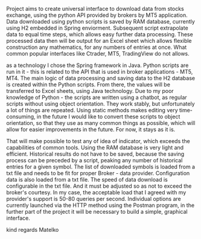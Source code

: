 Project aims to create universal interface to download data from stocks exchange, using the python API provided by brokers by MT5 application. Data downloaded using python scripts is saved by RAM database,
currently using H2 embedded in Spring enviorment. Subsequent script extrapolate data to equal time steps, which allows easy further data processing. 
These processed data then will be output for an Excel sheet which allows flexible construction any mathematics, for any numbers of entries at once. What common popular interfaces like Ctrader, MT5, TradingView do not allows. 

as a technology I chose the Spring framework in Java. Python scripts are run in it - this is related to the API that is used in broker applications - MT5, MT4. 
The main logic of data processing and saving data to the H2 database is created within the Python scripts. 
From there, the values ​​will be transferred to Excel sheets, using Java technology. Due to my poor knowledge of Python - the scripts are written using a chatbot, as regular scripts without using object orientation. 
They work stably, but unfortunately a lot of things are repeated. Using static methods makes editing very time-consuming, in the future I would like to convert these scripts to object orientation,
so that they use as many common things as possible, which will allow for easier improvements in the future. For now, it stays as it is.

That will make possible to test any of idea of indicator, which exceeds the capabilities of common tools. 
Using the RAM database is very light and efficient. Historical results do not have to be saved, because the saving process can be preceded by a script, peaking any number of historical entries for a given symbol. 
The list of downloaded symbols is loaded from a txt file and needs to be fit for proper Broker - data provider. Configuration data is also loaded from a txt file. 
The speed of data download is configurable in the txt file. 
And it must be adjusted so as not to exceed the broker's courtesy. In my case, the acceptable load that I agreed with my provider's support is 50-80 queries per second.
Individual options are currently launched via the HTTP method using the Postman program, in the further part of the project it will be necessary to build a simple, graphical interface.

kind regards
Matelko
